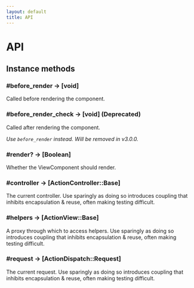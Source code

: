 ```yaml
---
layout: default
title: API
---
```


<!-- Warning: AUTO-GENERATED file, do not edit. Add code comments to your Ruby instead <3 -->

# API

## Instance methods

### #before_render → [void]

Called before rendering the component.

### #before_render_check → [void] (Deprecated)

Called after rendering the component.

_Use `before_render` instead. Will be removed in v3.0.0._

### #render? → [Boolean]

Whether the ViewComponent should render.

### #controller → [ActionController::Base]

The current controller. Use sparingly as doing so introduces coupling that inhibits encapsulation & reuse, often making testing difficult.

### #helpers → [ActionView::Base]

A proxy through which to access helpers. Use sparingly as doing so introduces coupling that inhibits encapsulation & reuse, often making testing difficult.

### #request → [ActionDispatch::Request]

The current request. Use sparingly as doing so introduces coupling that inhibits encapsulation & reuse, often making testing difficult.
